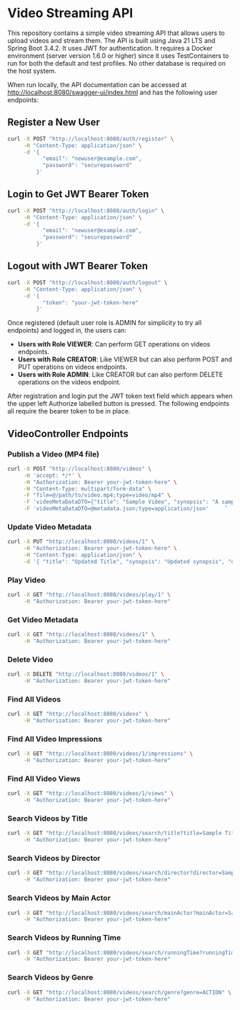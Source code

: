 # Video Streaming API

This repository contains a simple video streaming API that allows users to upload videos and stream them. The API is built using Java 21 LTS and Spring Boot 3.4.2. It uses JWT for authentication. It requires a Docker environment (server version 1.6.0 or higher) since it uses TestContainers to run for both the default and test profiles. No other database is required on the host system.

When run locally, the API documentation can be accessed at [http://localhost:8080/swagger-ui/index.html](http://localhost:8080/swagger-ui/index.html) and has the following user endpoints:

## Register a New User
```sh
curl -X POST "http://localhost:8080/auth/register" \
     -H "Content-Type: application/json" \
     -d '{
           "email": "newuser@example.com",
           "password": "securepassword"
         }'
```

## Login to Get JWT Bearer Token
```sh
curl -X POST "http://localhost:8080/auth/login" \
     -H "Content-Type: application/json" \
     -d '{
           "email": "newuser@example.com",
           "password": "securepassword"
         }'
```

## Logout with JWT Bearer Token
```sh
curl -X POST "http://localhost:8080/auth/logout" \
     -H "Content-Type: application/json" \
     -d '{
           "token": "your-jwt-token-here"
         }'
```

Once registered (default user role is ADMIN for simplicity to try all endpoints) and logged in, the users can:

- **Users with Role VIEWER**: Can perform GET operations on videos endpoints.
- **Users with Role CREATOR**: Like VIEWER but can also perform POST and PUT operations on videos endpoints.
- **Users with Role ADMIN**: Like CREATOR but can also perform DELETE operations on the videos endpoint.

After registration and login put the JWT token text field which appears when the upper 
left Authorize labelled button is pressed. The following endpoints all require the bearer
token to be in place.

## VideoController Endpoints

### Publish a Video (MP4 file)
```sh
curl -X POST "http://localhost:8080/videos" \
     -H 'accept: */*' \
     -H "Authorization: Bearer your-jwt-token-here" \
     -H "Content-Type: multipart/form-data" \
     -F "file=@/path/to/video.mp4;type=video/mp4" \
     -F 'videoMetaDataDTO={"title": "Sample Video", "synopsis": "A sample video synopsis", "directorName": "Director Name", "mainActor": "Main Actor", "cast": [], "yearOfRelease": 2022, "genre": ["ACTION"], "runningTime": 120, "fileExtension": "mp4", "fileName": "video.mp4"}' \
     -F 'videoMetaDataDTO=@metadata.json;type=application/json'     `
```

### Update Video Metadata
```sh
curl -X PUT "http://localhost:8080/videos/1" \
     -H "Authorization: Bearer your-jwt-token-here" \
     -H "Content-Type: application/json" \
     -d '{ "title": "Updated Title", "synopsis": "Updated synopsis", "directorName": "Updated Director", "mainActor": "Updated Main Actor", "cast": [], "yearOfRelease": 2022, "genre": ["DRAMA"], "runningTime": 130, "fileExtension": "mp4", "fileName": "video.mp4" }'
```

### Play Video
```sh
curl -X GET "http://localhost:8080/videos/play/1" \
     -H "Authorization: Bearer your-jwt-token-here"
```

### Get Video Metadata
```sh
curl -X GET "http://localhost:8080/videos/1" \
     -H "Authorization: Bearer your-jwt-token-here"
```

### Delete Video
```sh
curl -X DELETE "http://localhost:8080/videos/1" \
     -H "Authorization: Bearer your-jwt-token-here"
```

### Find All Videos
```sh
curl -X GET "http://localhost:8080/videos" \
     -H "Authorization: Bearer your-jwt-token-here"
```

### Find All Video Impressions
```sh
curl -X GET "http://localhost:8080/videos/1/impressions" \
     -H "Authorization: Bearer your-jwt-token-here"
```

### Find All Video Views
```sh
curl -X GET "http://localhost:8080/videos/1/views" \
     -H "Authorization: Bearer your-jwt-token-here"
```

### Search Videos by Title
```sh
curl -X GET "http://localhost:8080/videos/search/title?title=Sample Title" \
     -H "Authorization: Bearer your-jwt-token-here"
```

### Search Videos by Director
```sh
curl -X GET "http://localhost:8080/videos/search/director?director=Sample Director" \
     -H "Authorization: Bearer your-jwt-token-here"
```

### Search Videos by Main Actor
```sh
curl -X GET "http://localhost:8080/videos/search/mainActor?mainActor=Sample Actor" \
     -H "Authorization: Bearer your-jwt-token-here"
```

### Search Videos by Running Time
```sh
curl -X GET "http://localhost:8080/videos/search/runningTime?runningTime=120&comparator=GREATER_OR_EQUAL" \
     -H "Authorization: Bearer your-jwt-token-here"
```

### Search Videos by Genre
```sh
curl -X GET "http://localhost:8080/videos/search/genre?genre=ACTION" \
     -H "Authorization: Bearer your-jwt-token-here"
```
